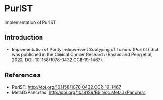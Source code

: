 # PurIST
Implementation of PurIST

## Introduction
  * Implementation of Purity Independent Subtyping of Tumors (PurIST) that was published in the Clinical Cancer Research (Rashid and Peng et al, 2020; DOI: 10.1158/1078-0432.CCR-19-1467).

## References
  * PurIST: http://doi.org/10.1158/1078-0432.CCR-19-1467
  * MetaGxPancreas: http://doi.org/10.18129/B9.bioc.MetaGxPancreas
